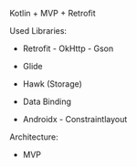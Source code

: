 Kotlin + MVP + Retrofit


Used Libraries:

- Retrofit - OkHttp - Gson

- Glide

- Hawk (Storage)

- Data Binding

- Androidx - Constraintlayout

Architecture:

- MVP